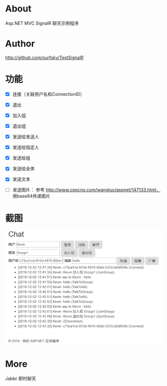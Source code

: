 ﻿# About

Asp.NET MVC SignalR 聊天示例程序

# Author

<http://github.com/surfsky/TestSignalR>

# 功能
- [x] 连接（关联用户名和ConnectionID）
- [x] 退出
- [x] 加入组
- [x] 退出组
- [x] 发送给发送人
- [x] 发送给指定人
- [x] 发送给组
- [x] 发送给全体
- [x] 发送文本
- [ ] 发送图片： 参考 http://www.cppcns.com/wangluo/aspnet/147133.html， 用base64传递图片


# 截图
![](snap.png)

# More

Jabbr 即时聊天